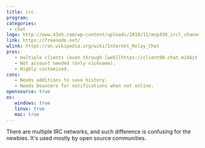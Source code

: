 ```yaml
---
title: irc
program:
categories:
 - chat
logo: http://www.43oh.com/wp-content/uploads/2010/11/msp430_ircl_channel_43oh.png
link: https://freenode.net/
wlink: https://en.wikipedia.org/wiki/Internet_Relay_Chat
pros:
   - multiple clients (even through [web][https://client00.chat.mibbit.com/])
   - Not account needed (only nickname).
   - Highly customised.
cons:
   - Needs additions to save history.
   - Needs bouncers for notifications when not online. 
opensource: true
os:
   windows: true
   linux: true
   mac: true
---
```


There are multiple IRC networks, and such difference is confusing for the
newbies. It's used mostly by open source communities.
